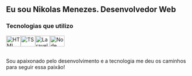 ## Eu sou Nikolas Menezes. Desenvolvedor Web

### Tecnologias que utilizo

<div style="display: flex">

<img align="center" alt="HTML" height="30" width="40" src="https://cdn.jsdelivr.net/gh/devicons/devicon/icons/reactjs/reactjs-original.svg">
<img align="center" alt="TS" height="30" width="40" src="https://cdn.jsdelivr.net/gh/devicons/devicon/icons/typescript/typescript-original.svg">
<img align="center" alt="Laravel" height="30" width="40" src="https://cdn.jsdelivr.net/gh/devicons/devicon/icons/laravel/laravel-original.svg">
<img align="center" alt="Node JS" height="30" width="40" src="https://cdn.jsdelivr.net/gh/devicons/devicon/icons/nodejs/nodejs-original.svg">

</div>
<br>
<p style="margin-bottom: 20px;" >Sou apaixonado pelo desenvolvimento e a tecnologia me deu os caminhos para seguir essa paixão!</p
